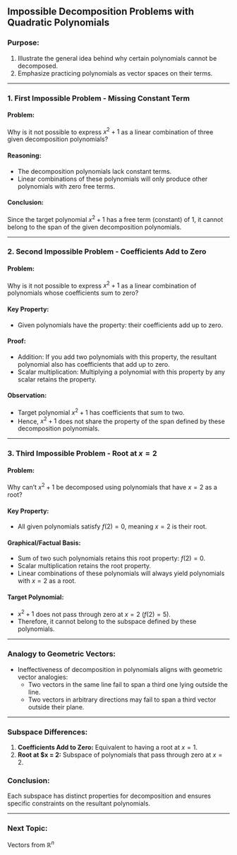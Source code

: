 ## Impossible Decomposition Problems with Quadratic Polynomials

### Purpose:
1. Illustrate the general idea behind why certain polynomials cannot be decomposed.
2. Emphasize practicing polynomials as vector spaces on their terms.

---

### 1. First Impossible Problem - Missing Constant Term

#### Problem:
Why is it not possible to express $x^2 + 1$ as a linear combination of three given decomposition polynomials?

#### Reasoning:
- The decomposition polynomials lack constant terms.
- Linear combinations of these polynomials will only produce other polynomials with zero free terms.

#### Conclusion:
Since the target polynomial $x^2 + 1$ has a free term (constant) of 1, it cannot belong to the span of the given decomposition polynomials.

---

### 2. Second Impossible Problem - Coefficients Add to Zero

#### Problem:
Why is it not possible to express $x^2 + 1$ as a linear combination of polynomials whose coefficients sum to zero?

#### Key Property:
- Given polynomials have the property: their coefficients add up to zero.

#### Proof:
- Addition: If you add two polynomials with this property, the resultant polynomial also has coefficients that add up to zero.
- Scalar multiplication: Multiplying a polynomial with this property by any scalar retains the property.

#### Observation:
- Target polynomial $x^2 + 1$ has coefficients that sum to two.
- Hence, $x^2 + 1$ does not share the property of the span defined by these decomposition polynomials.

---

### 3. Third Impossible Problem - Root at $x = 2$

#### Problem:
Why can’t $x^2 + 1$ be decomposed using polynomials that have $x = 2$ as a root?

#### Key Property:
- All given polynomials satisfy $f(2) = 0$, meaning $x = 2$ is their root.

#### Graphical/Factual Basis:
- Sum of two such polynomials retains this root property: $f(2) = 0$.
- Scalar multiplication retains the root property.
- Linear combinations of these polynomials will always yield polynomials with $x = 2$ as a root.

#### Target Polynomial:
- $x^2 + 1$ does not pass through zero at $x = 2$ ($f(2) = 5$).
- Therefore, it cannot belong to the subspace defined by these polynomials.

---

### Analogy to Geometric Vectors:
- Ineffectiveness of decomposition in polynomials aligns with geometric vector analogies:
    - Two vectors in the same line fail to span a third one lying outside the line.
    - Two vectors in arbitrary directions may fail to span a third vector outside their plane.

---

### Subspace Differences:
1. **Coefficients Add to Zero:** Equivalent to having a root at $x = 1$.  
2. **Root at $x = 2:** Subspace of polynomials that pass through zero at $x = 2$.  

### Conclusion:
Each subspace has distinct properties for decomposition and ensures specific constraints on the resultant polynomials.

---

### Next Topic:
Vectors from $\mathbb{R}^n$